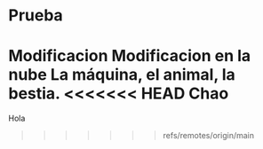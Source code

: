 # Prueba
Modificacion
Modificacion en la nube
La máquina, el animal, la bestia.
<<<<<<< HEAD
Chao
=======
Hola
>>>>>>> refs/remotes/origin/main
